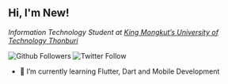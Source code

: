 <h2> Hi, I'm New! </h2>
<p><em>Information Technology Student at <a href="https://www.kmutt.ac.th/en/">King Mongkut’s University of Technology Thonburi</a></em></p>

![Github Followers](https://img.shields.io/github/followers/NewBww?label=Follow&style=social)
![Twitter Follow](https://img.shields.io/twitter/follow/bwwnew?style=social)

- 🌱 I’m currently learning Flutter, Dart and Mobile Development
